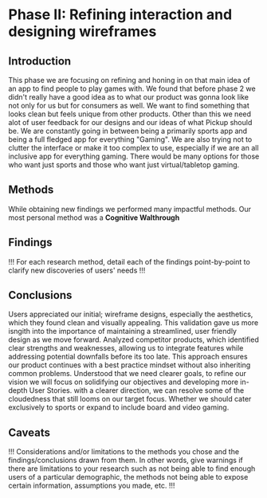 # Phase II: Refining interaction and designing wireframes

## Introduction

This phase we are focusing on refining and honing in on that main idea of an app to find people to play games with. We found that before phase 2 we didn't really have a good idea as to what our product was gonna look like not only for us but for consumers as well. We want to find something that looks clean but feels unique from other products. Other than this we need alot of user feedback for our designs and our ideas of what Pickup should be. We are constantly going in between being a primarily sports app and being a full fledged app for everything "Gaming". We are also trying not to clutter the interface or make it too complex to use, especially if we are an all inclusive app for everything gaming. There would be many options for those who want just sports and those who want just virtual/tabletop gaming.

## Methods
While obtaining new findings we performed many impactful methods. Our most personal method was a **Cognitive Walthrough** 

## Findings

!!! For each research method, detail each of the findings point-by-point to clarify new discoveries of users' needs !!!

## Conclusions
Users appreciated our initial; wireframe designs, especially the aesthetics, which they found clean and visually appealing. This validation gave us more isngith into the importance of maintaining a streamlined, user friendly design as we move forward.
Analyzed competitor products, which identified clear strengths and weaknesses, allowing us to integrate features while addressing potential downfalls before its too late. This approach ensures our product continues with a best practice mindset without also inheriting common problems.
Understood that we need clearer goals, to refine our vision we will focus on solidifying our objectives and developing more in-depth User Stories. with a clearer direction, we can resolve some of the cloudedness that still looms on our target focus. Whether we should cater exclusively to sports or expand to include board and video gaming.

## Caveats

!!! Considerations and/or limitations to the methods you chose and the findings/conclusions drawn from them. In other words, give warnings if there are limitations to your research such as not being able to find enough users of a particular demographic, the methods not being able to expose certain information, assumptions you made, etc. !!!
